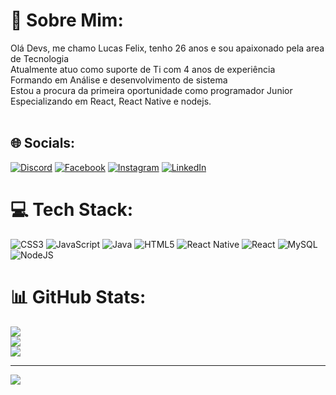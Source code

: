 # 💫 Sobre Mim:
Olá Devs, me chamo Lucas Felix, tenho 26 anos e sou apaixonado pela area de Tecnologia<br>Atualmente atuo como suporte de Ti com 4 anos de experiência<br>Formando em Análise e desenvolvimento de sistema<br>Estou a procura da primeira oportunidade como programador Junior<br>Especializando em React, React Native e nodejs.<br><br>


## 🌐 Socials:
[![Discord](https://img.shields.io/badge/Discord-%237289DA.svg?logo=discord&logoColor=white)](https://discord.gg/LucasFelix#5120) [![Facebook](https://img.shields.io/badge/Facebook-%231877F2.svg?logo=Facebook&logoColor=white)](https://facebook.com/https://www.facebook.com/LucasFelix413/) [![Instagram](https://img.shields.io/badge/Instagram-%23E4405F.svg?logo=Instagram&logoColor=white)](https://instagram.com/https://www.instagram.com/lucasfeliiix/) [![LinkedIn](https://img.shields.io/badge/LinkedIn-%230077B5.svg?logo=linkedin&logoColor=white)](https://linkedin.com/in/https://www.linkedin.com/in/lucas-felix-de-siqueira-ab1694165/) 

# 💻 Tech Stack:
![CSS3](https://img.shields.io/badge/css3-%231572B6.svg?style=for-the-badge&logo=css3&logoColor=white) ![JavaScript](https://img.shields.io/badge/javascript-%23323330.svg?style=for-the-badge&logo=javascript&logoColor=%23F7DF1E) ![Java](https://img.shields.io/badge/java-%23ED8B00.svg?style=for-the-badge&logo=java&logoColor=white) ![HTML5](https://img.shields.io/badge/html5-%23E34F26.svg?style=for-the-badge&logo=html5&logoColor=white) ![React Native](https://img.shields.io/badge/react_native-%2320232a.svg?style=for-the-badge&logo=react&logoColor=%2361DAFB) ![React](https://img.shields.io/badge/react-%2320232a.svg?style=for-the-badge&logo=react&logoColor=%2361DAFB) ![MySQL](https://img.shields.io/badge/mysql-%2300f.svg?style=for-the-badge&logo=mysql&logoColor=white) ![NodeJS](https://img.shields.io/badge/node.js-6DA55F?style=for-the-badge&logo=node.js&logoColor=white)
# 📊 GitHub Stats:
![](https://github-readme-stats.vercel.app/api?username=pheonix5&theme=tokyonight&hide_border=false&include_all_commits=true&count_private=true)<br/>
![](https://github-readme-streak-stats.herokuapp.com/?user=pheonix5&theme=tokyonight&hide_border=false)<br/>
![](https://github-readme-stats.vercel.app/api/top-langs/?username=pheonix5&theme=tokyonight&hide_border=false&include_all_commits=true&count_private=true&layout=compact)

---
[![](https://visitcount.itsvg.in/api?id=pheonix5&icon=0&color=0)](https://visitcount.itsvg.in)

<!-- Proudly created with GPRM ( https://gprm.itsvg.in ) -->
